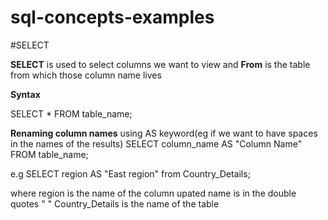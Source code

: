 # sql-concepts-examples

#SELECT

**SELECT** is used to select columns we want to view and **From** is the table from which those column name lives

**Syntax**

SELECT * FROM table_name;

**Renaming column names** using AS keyword(eg if we want to have spaces in the names of the results)
SELECT column_name AS "Column Name"
  FROM table_name;

  e.g SELECT region AS "East region" from Country_Details;

  where 
  region is the name of the column
  upated name is in the double quotes " "
  Country_Details is the name of the table
  
